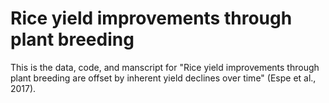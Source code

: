 # Rice yield improvements through plant breeding

This is the data, code, and manscript for "Rice yield improvements
through plant breeding are offset by inherent yield declines over
time" (Espe et al., 2017).


